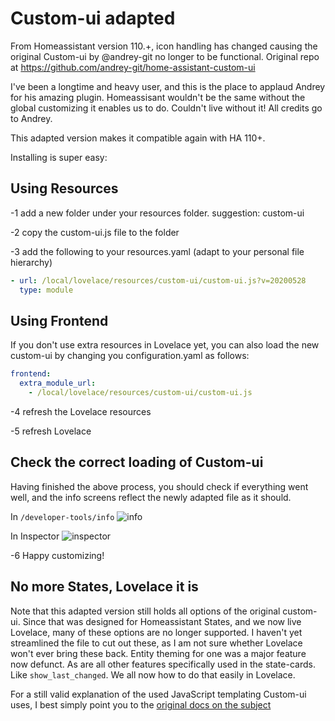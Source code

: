 # Custom-ui adapted
From Homeassistant version 110.+, icon handling has changed causing the original Custom-ui by @andrey-git no longer to be functional. Original repo at https://github.com/andrey-git/home-assistant-custom-ui

I've been a longtime and heavy user, and this is the place to applaud Andrey for his amazing plugin. Homeassisant wouldn't be the same without the global customizing it enables us to do. Couldn't live without it!
All credits go to Andrey.

This adapted version makes it compatible again with HA 110+.

Installing is super easy:

## Using Resources
-1 add a new folder under your resources folder. suggestion: custom-ui

-2 copy the custom-ui.js file to the folder

-3 add the following to your resources.yaml (adapt to your personal file hierarchy)
   ```yaml
   - url: /local/lovelace/resources/custom-ui/custom-ui.js?v=20200528
     type: module
  ```


## Using Frontend
If you don't use extra resources in Lovelace yet, you can also load the new custom-ui by changing you configuration.yaml as follows:
   ```yaml
   frontend:
     extra_module_url:
       - /local/lovelace/resources/custom-ui/custom-ui.js
   ```

-4 refresh the Lovelace resources

-5 refresh Lovelace


## Check the correct loading of Custom-ui
Having finished the above process, you should check if everything went well, and the info screens reflect the newly adapted file as it should.

In `/developer-tools/info`
![info](https://github.com/Mariusthvdb/custom-ui/blob/master/Schermafbeelding%202020-05-28%20om%2012.31.07.png)

In Inspector
![inspector](https://github.com/Mariusthvdb/custom-ui/blob/master/Schermafbeelding%202020-05-28%20om%2012.31.51.png)

-6 Happy customizing!

## No more States, Lovelace it is
Note that this adapted version still holds all options of the original custom-ui. Since that was designed for Homeassistant   States, and we now live Lovelace, many of these options are no longer supported. I haven't yet streamlined the file to cut out these, as I am not sure whether Lovelace won't ever bring these back. Entity theming for one was a major feature now defunct.
As are all other features specifically used in the state-cards. Like `show_last_changed`. We all now how to do that easily in Lovelace.

For a still valid explanation of the used JavaScript templating Custom-ui uses, I best simply point you to the [original docs on the subject](https://github.com/andrey-git/home-assistant-custom-ui/blob/master/docs/templates.md)


   

